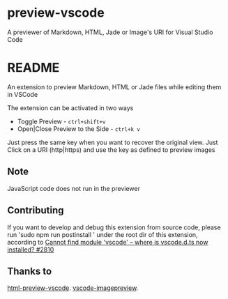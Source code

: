 # preview-vscode

A previewer of Markdown, HTML, Jade or Image's URI for Visual Studio Code
# README

An extension to preview Markdown, HTML or Jade files while editing them in VSCode

The extension can be activated in two ways

* Toggle Preview - `ctrl+shift+v`
* Open|Close Preview to the Side - `ctrl+k v`

Just press the same key when you want to recover the original view.
Just Click on a URI (http|https) and use the key as defined to preview images

## Note

JavaScript code does not run in the previewer

## Contributing

If you want to develop and debug this extension from source code, please run 'sudo npm run postinstall ' under the root dir of this extension,
according to [Cannot find module 'vscode' – where is vscode.d.ts now installed? #2810](https://github.com/Microsoft/vscode/issues/2810)

## Thanks to
[html-preview-vscode](https://github.com/tht13/html-preview-vscode.git).
[vscode-imagepreview](https://github.com/buzzfrog/vscode-imagepreview.git).